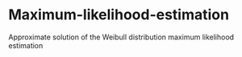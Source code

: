 # Maximum-likelihood-estimation
Approximate solution of the Weibull distribution maximum likelihood estimation

